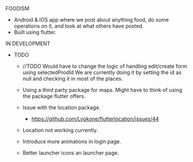 FOODISM
- Android & IOS app where we post about anything food, do some operations on it,
  and look at what others have posted. 
- Built using flutter.

IN DEVELOPMENT

- TODO
    -  //TODO Would have to change the logic of handling edit/create form using selectedProdId
        We are currently doing it by setting the id as null and checking it in most of the places. 

    - Using a third party package for maps. Might have to think of using the package flutter offers. 

    - Issue with the location package.
        - https://github.com/Lyokone/flutterlocation/issues/44
    - Location not working currently.
    - Introduce more animations in login page.
    - Better launcher icons an launcher page. 
    
